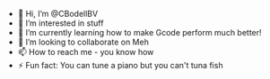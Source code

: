 - 👋 Hi, I’m @CBodellBV
- 👀 I’m interested in stuff
- 🌱 I’m currently learning how to make Gcode perform much better!
- 💞️ I’m looking to collaborate on Meh
- 📫 How to reach me - you know how
- ⚡ Fun fact: You can tune a piano but you can't tuna fish

<!---
CBodellBV/CBodellBV is a ✨ special ✨ repository because its `README.md` (this file) appears on your GitHub profile.
You can click the Preview link to take a look at your changes.
--->

